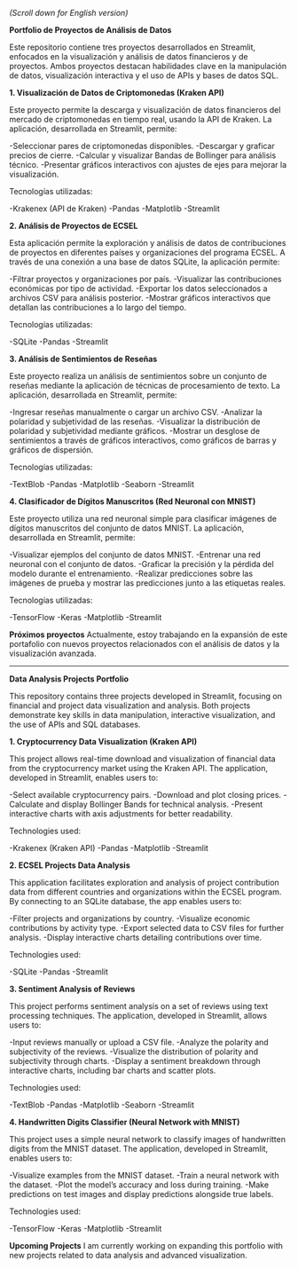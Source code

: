 *(Scroll down for English version)*

**Portfolio de Proyectos de Análisis de Datos**

Este repositorio contiene tres proyectos desarrollados en Streamlit, enfocados en la visualización y análisis de datos financieros y de proyectos. Ambos proyectos destacan habilidades clave en la manipulación de datos, visualización interactiva y el uso de APIs y bases de datos SQL.

**1. Visualización de Datos de Criptomonedas (Kraken API)**

Este proyecto permite la descarga y visualización de datos financieros del mercado de criptomonedas en tiempo real, usando la API de Kraken. 
La aplicación, desarrollada en Streamlit, permite:

-Seleccionar pares de criptomonedas disponibles.
-Descargar y graficar precios de cierre.
-Calcular y visualizar Bandas de Bollinger para análisis técnico.
-Presentar gráficos interactivos con ajustes de ejes para mejorar la visualización.

Tecnologías utilizadas:

-Krakenex (API de Kraken)
-Pandas
-Matplotlib
-Streamlit

**2. Análisis de Proyectos de ECSEL**

Esta aplicación permite la exploración y análisis de datos de contribuciones de proyectos en diferentes países y organizaciones del programa ECSEL. A través de una conexión a una base de datos SQLite, la aplicación permite:

-Filtrar proyectos y organizaciones por país.
-Visualizar las contribuciones económicas por tipo de actividad.
-Exportar los datos seleccionados a archivos CSV para análisis posterior.
-Mostrar gráficos interactivos que detallan las contribuciones a lo largo del tiempo.

Tecnologías utilizadas:

-SQLite
-Pandas
-Streamlit

**3. Análisis de Sentimientos de Reseñas**

Este proyecto realiza un análisis de sentimientos sobre un conjunto de reseñas mediante la aplicación de técnicas de procesamiento de texto. La aplicación, desarrollada en Streamlit, permite:

-Ingresar reseñas manualmente o cargar un archivo CSV.
-Analizar la polaridad y subjetividad de las reseñas.
-Visualizar la distribución de polaridad y subjetividad mediante gráficos.
-Mostrar un desglose de sentimientos a través de gráficos interactivos, como gráficos de barras y gráficos de dispersión.

Tecnologías utilizadas:

-TextBlob
-Pandas
-Matplotlib
-Seaborn
-Streamlit

**4. Clasificador de Dígitos Manuscritos (Red Neuronal con MNIST)**

Este proyecto utiliza una red neuronal simple para clasificar imágenes de dígitos manuscritos del conjunto de datos MNIST. La aplicación, desarrollada en Streamlit, permite:

-Visualizar ejemplos del conjunto de datos MNIST.
-Entrenar una red neuronal con el conjunto de datos.
-Graficar la precisión y la pérdida del modelo durante el entrenamiento.
-Realizar predicciones sobre las imágenes de prueba y mostrar las predicciones junto a las etiquetas reales.

Tecnologías utilizadas:

-TensorFlow
-Keras
-Matplotlib
-Streamlit

**Próximos proyectos**
Actualmente, estoy trabajando en la expansión de este portafolio con nuevos proyectos relacionados con el análisis de datos y la visualización avanzada.

---------------------------------------

**Data Analysis Projects Portfolio**

This repository contains three projects developed in Streamlit, focusing on financial and project data visualization and analysis. Both projects demonstrate key skills in data manipulation, interactive visualization, and the use of APIs and SQL databases.

**1. Cryptocurrency Data Visualization (Kraken API)**

This project allows real-time download and visualization of financial data from the cryptocurrency market using the Kraken API. The application, developed in Streamlit, enables users to:

-Select available cryptocurrency pairs.
-Download and plot closing prices.
-Calculate and display Bollinger Bands for technical analysis.
-Present interactive charts with axis adjustments for better readability.

Technologies used:

-Krakenex (Kraken API)
-Pandas
-Matplotlib
-Streamlit

**2. ECSEL Projects Data Analysis**

This application facilitates exploration and analysis of project contribution data from different countries and organizations within the ECSEL program. By connecting to an SQLite database, the app enables users to:

-Filter projects and organizations by country.
-Visualize economic contributions by activity type.
-Export selected data to CSV files for further analysis.
-Display interactive charts detailing contributions over time.

Technologies used:

-SQLite
-Pandas
-Streamlit

**3. Sentiment Analysis of Reviews**

This project performs sentiment analysis on a set of reviews using text processing techniques. The application, developed in Streamlit, allows users to:

-Input reviews manually or upload a CSV file.
-Analyze the polarity and subjectivity of the reviews.
-Visualize the distribution of polarity and subjectivity through charts.
-Display a sentiment breakdown through interactive charts, including bar charts and scatter plots.

Technologies used:

-TextBlob
-Pandas
-Matplotlib
-Seaborn
-Streamlit

**4. Handwritten Digits Classifier (Neural Network with MNIST)**

This project uses a simple neural network to classify images of handwritten digits from the MNIST dataset. The application, developed in Streamlit, enables users to:

-Visualize examples from the MNIST dataset.
-Train a neural network with the dataset.
-Plot the model’s accuracy and loss during training.
-Make predictions on test images and display predictions alongside true labels.

Technologies used:

-TensorFlow
-Keras
-Matplotlib
-Streamlit

**Upcoming Projects**
I am currently working on expanding this portfolio with new projects related to data analysis and advanced visualization.
